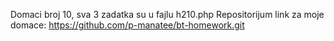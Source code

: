 Domaci broj 10, sva 3 zadatka su u fajlu h210.php
Repositorijum link za moje domace: https://github.com/p-manatee/bt-homework.git